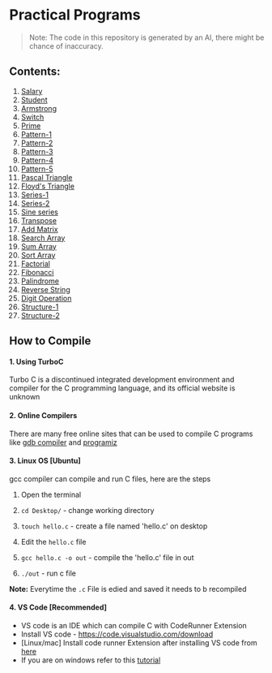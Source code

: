 # Practical Programs

> Note: The code in this repository is generated by an AI, there might be chance of inaccuracy.

## Contents:

1. [Salary](/src/documentation/1.md)
2. [Student](/src/documentation/2.md)
3. [Armstrong](/src/documentation/3.md)
4. [Switch](/src/documentation/4.md)
5. [Prime](/src/documentation/5.md)
6. [Pattern-1](/src/documentation/6.md)
7. [Pattern-2](/src/documentation/7.md)
8. [Pattern-3](/src/documentation/8.md)
9. [Pattern-4](/src/documentation/9.md)
10. [Pattern-5](/src/documentation/10.md)
11. [Pascal Triangle](/src/documentation/11.md)
12. [Floyd's Triangle](/src/documentation/12.md)
13. [Series-1](/src/documentation/13.md)
14. [Series-2](/src/documentation/14.md)
15. [Sine series](/src/documentation/15.md)
16. [Transpose](/src/documentation/16.md)
17. [Add Matrix](/src/documentation/17.md)
18. [Search Array](/src/documentation/18.md)
19. [Sum Array](/src/documentation/19.md)
20. [Sort Array](/src/documentation/20.md)
21. [Factorial](/src/documentation/21.md)
22. [Fibonacci](/src/documentation/22.md)
23. [Palindrome](/src/documentation/23.md)
24. [Reverse String](/src/documentation/24.md)
25. [Digit Operation](/src/documentation/25.md)
26. [Structure-1](/src/documentation/26.md)
27. [Structure-2](/src/documentation/27.md)

## How to Compile

#### 1. Using TurboC

Turbo C is a discontinued integrated development environment and compiler for the C programming language, and its official website is unknown

#### 2. Online Compilers

There are many free online sites that can be used to compile C programs like [gdb compiler](https://www.onlinegdb.com/online_c_compiler) and [programiz](https://www.programiz.com/c-programming/online-compiler/)

#### 3. Linux OS [Ubuntu]

gcc compiler can compile and run C files, here are the steps

1. Open the terminal

2. `cd Desktop/` - change working directory

3. `touch hello.c` - create a file named 'hello.c' on desktop

4. Edit the `hello.c` file

5. `gcc hello.c -o out` - compile the 'hello.c' file in out

6. `./out` - run c file

**Note:** Everytime the `.c` File is edied and saved it needs to b recompiled

#### 4. VS Code [Recommended]

- VS code is an IDE which can compile C with CodeRunner Extension
- Install VS code - https://code.visualstudio.com/download
- [Linux/mac] Install code runner Extension after installing VS code from [here](https://marketplace.visualstudio.com/items?itemName=formulahendry.code-runner)
- If you are on windows refer to this [tutorial](https://www.youtube.com/watch?v=oaebkkOP2Qg)
